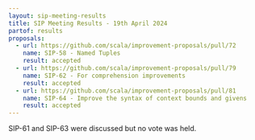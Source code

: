 ```yaml
---
layout: sip-meeting-results
title: SIP Meeting Results - 19th April 2024
partof: results
proposals:
  - url: https://github.com/scala/improvement-proposals/pull/72
    name: SIP-58 - Named Tuples
    result: accepted
  - url: https://github.com/scala/improvement-proposals/pull/79
    name: SIP-62 - For comprehension improvements
    result: accepted
  - url: https://github.com/scala/improvement-proposals/pull/81
    name: SIP-64 - Improve the syntax of context bounds and givens
    result: accepted
---
```

SIP-61 and SIP-63 were discussed but no vote was held.
